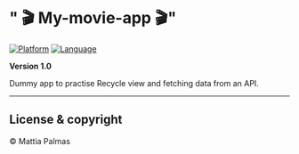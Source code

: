 # " 🎬 My-movie-app 🎬" 

[![Platform](https://img.shields.io/badge/platform-android-green.svg?style=flat)](https://www.android.com/)
[![Language](https://img.shields.io/badge/language-java-blue.svg?style=flat)](https://www.java.com/en/)

**Version 1.0**

Dummy app to practise Recycle view and fetching data from an API.

___

## License & copyright

© Mattia Palmas
